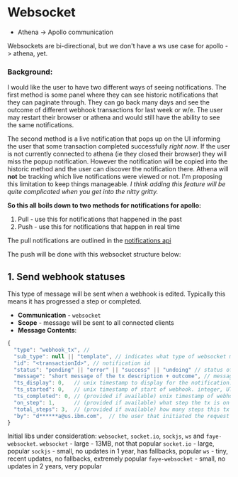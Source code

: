 # Websocket
- Athena -> Apollo communication

Websockets are bi-directional, but we don't have a ws use case for apollo -> athena, yet.

### Background:

I would like the user to have two different ways of seeing notifications.
The first method is some panel where they can see historic notifications that they can paginate through.
They can go back many days and see the outcome of different webhook transactions for last week or w/e.
The user may restart their browser or athena and would still have the ability to see the same notifications.

The second method is a live notification that pops up on the UI informing the user that some transaction completed successfully *right now*.
If the user is not currently connected to athena (ie they closed their browser) they will miss the popup notification.
However the notification will be copied into the historic method and the user can discover the notification there.
Athena will **not** be tracking which live notifications were viewed or not.
I'm proposing this limitation to keep things manageable.
*I think adding this feature will be quite complicated when you get into the nitty gritty.*

**So this all boils down to two methods for notifications for apollo:**
1. Pull - use this for notifications that happened in the past
1. Push - use this for notifications that happen in real time


The pull notifications are outlined in the [notifications api](notifications_apis.md)

The push will be done with this websocket structure below:

## 1. Send webhook statuses
This type of message will be sent when a webhook is edited.
Typically this means it has progressed a step or completed.
- **Communication** - `websocket`
- **Scope** - message will be sent to all connected clients
- **Message Contents**:
```js
{
  "type": "webhook_tx", //
  "sub_type": null || "template", // indicates what type of websocket message this is
  "id": "<transactionId>", // notification id
  "status": "pending" || "error" || "success" || "undoing" // status of the transaction
  "message": "short message of the tx description + outcome", // message to show user
  "ts_display": 0,   // unix timestamp to display for the notification. integer, UTC
  "ts_started": 0,   // unix timestamp of start of webhook. integer, UTC
  "ts_completed": 0, // (provided if available) unix timestamp of webhook completion.
  "on_step": 1,      // (provided if available) what step the tx is on
  "total_steps": 3,  // (provided if available) how many steps this tx will take to complete
  "by": "d******a@us.ibm.com",  // the user that initiated the request
}
```

Initial libs under consideration: `websocket`, `socket.io`, `sockjs`, `ws` and `faye-websocket`.
`websocket` - large - 13MB, not that popular
`socket.io` - large, popular
`sockjs` - small, no updates in 1 year, has fallbacks, popular
`ws` - tiny, recent updates, no fallbacks, extremely popular
`faye-websocket` - small, no updates in 2 years, very popular
